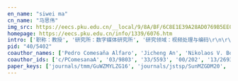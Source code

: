 ```yaml
---
en_name: "siwei ma"
cn_name: "马思伟"
img_src: https://eecs.pku.edu.cn/__local/9/8A/BF/6C8E1E39A28AD0769B5EE02B886_D945698F_1EF5.jpg?e=.jpg
homepage: https://eecs.pku.edu.cn/info/1339/6076.htm
intro: ['职称：教授', '研究所：数字媒体研究所', '研究领域：视频处理与编码\r\n\r\n ', '办公电话：86-10-6275 6172', '电子邮件：swma@pku.edu.cn', '个人主页：http:// scholar.pku.edu.cn/siweima ']
pid: "40/5402"
coauthor_names: ['Pedro Comesaña Alfaro', 'Jicheng An', 'Nikolaos V. Boulgouris', 'David R. Bull', 'Marco Cagnazzo', 'Yangang Cai', 'Patrick Le Callet', 'Guangyao Cao', 'Andrea Cavallaro', 'Jianhui Chang', 'Jianhua Chen', 'Lei Chen', 'Yi-Wen Chen', 'Ying Chen 0011', 'Zhibo Chen 0001', 'Gene Cheung', 'Philip A. Chou', 'Song Ci', 'Jing Cui', 'Tongbing Cui', 'Yunyang Dai', 'Bin Deng', 'Shuolin Di', 'Wenpeng Ding', 'Shengfu Dong', 'Shan Du', 'Huiyu Duan', 'Ling-Yu Duan', 'Sarp Ertürk', 'Juanting Fan', 'Liang Fan', 'Rui Fan 0002', 'Xiaopeng Fan', 'Yezhao Fan', 'Yuming Fang', 'Zhijun Fang', 'Longtao Feng', 'Markus Flierl', 'Gian Luca Foresti', 'Tianliang Fu', 'Junlong Gao', 'Min Gao 0002', 'Peng Gao', 'Wen Gao 0001', 'Xinwei Gao', 'Yongbin Gao', 'Mingchao Geng', 'Ke Gu 0001', 'Xiaoqiang Guo', 'Xun Guo', 'Zongming Guo', 'Jingjing Han', 'Jianqiang He', 'Yun He', 'Zhichu He', 'Wei Hu', 'Wei Hu 0003', 'Yu Hu', 'Yueyu Hu', 'Gang Hua 0001', 'Qian Huang', 'Qingming Huang', 'Tiejun Huang', 'Zhangshuai Huang', 'Jenq-Neng Hwang', 'Xiangyang Ji', 'Chuanmin Jia', 'Shanshan Jia', 'Bo Jiang', 'Feng Jiang 0001', 'Lianlian Jiang', 'Tingting Jiang', 'Xiaolong Jiang', 'Xiaoyan Jiang', 'Changsung Kim', 'C.-C. Jay Kuo', 'Sam Kwong', 'Hsin-Ying Lee', 'Meng Lei', 'Shawmin Lei', 'Wei Lei', 'Chen Li', 'Congrui Li', 'Ge Li', 'Jiguo Li', 'Junru Li', 'Qiaohong Li', 'Qing Li', 'Qing Li 0001', 'Shipeng Li', 'Xia Li', 'Xiaoming Li', 'Yang Li', 'Yongpeng Li', 'Yunlong Li', 'Zhu Li 0001', 'Luhong Liang', 'Jian-Liang Lin', 'Jie Lin', 'Kai Lin', 'Song Lin', 'Weisi Lin', 'Zhouchen Lin', 'Chang Liu 0040', 'Da Liu', 'Dong Liu 0002', 'Hangfan Liu', 'Hongbin Liu', 'Jian K. Liu', 'Jiaying Liu 0001', 'Jing Liu 0002', 'Ning Liu', 'Shaohui Liu', 'Xianming Liu', 'Yanwei Liu', 'Yutao Liu', 'Zhaoyi Liu', 'Yan Lu 0001', 'Chong Luo', 'Falei Luo', 'Weike Luo', 'Hao Lv', 'Juncheng Ma', 'Li Ma', 'Lin Ma 0002', 'Qi Mao', 'Pramod Kumar Meher', 'Shengbin Meng', 'Xi Meng', 'Xuewei Meng', 'Xiongkuo Min', 'Jing Mu', 'Debargha Mukherjee', 'Jong Dae Oh', 'Xiaofei Pan', 'Shihao Peng', 'Aleksandra Pizurica', 'Andrea Prati 0001', 'Shiliang Pu', 'Feng Qi', 'Honggang Qi', 'Cliff Reader', 'Abdul Rehman 0001', 'Paolo Remagnino', 'Peiran Ren', 'Arun Ross', 'Amit K. Roy-Chowdhury', 'Li Zhang San', "Shin'ichi Satoh", 'Andreas E. Savakis', 'Heiko Schwarz', 'Ling Shao 0001', 'Sheng Shi', 'Shervin Shirmohammadi', 'Junjun Si', 'Qiang Song', 'Zhihai Song', 'Jing Su', 'Li Su', 'Huifang Sun', 'Jiarui Sun', 'Jun Sun', 'Ming-Ting Sun', 'Wei Sun', 'Songchao Tan', 'Hui Tang 0001', 'Maolong Tang', 'Yonghong Tian 0001', 'Hung-Yu Tseng', 'Giuseppe Valenzise', 'Anjie Wang', 'Li Wang', 'Meng Wang 0001', 'Meng Wang 0017', 'Pan Wang', 'Qiang Wang 0011', 'Ronggang Wang', 'Shanshe Wang', 'Shiqi Wang 0001', 'Shurun Wang', 'Suhong Wang', 'Wenmin Wang', 'Yang Wang 0048', 'Yao Wang', 'Yefei Wang', 'Yue Wang', 'Yue Wang 0032', 'Zhao Wang 0004', 'Zhenyu Wang 0002', 'Zhou Wang', 'Yonggang Wen', 'Bo Wu 0016', 'Feng Wu', 'Feng Wu 0001', 'Sifeng Xia', 'Xinguang Xiang', 'Jiyu Xie', 'Lijuan Xie', 'Ruiqin Xiong', 'Dong Xu', 'Jizheng Xu', 'Yiqun Xu', 'Jiansheng Yang', 'Ling Yang', 'Lingbo Yang', 'Ming-Hsuan Yang 0001', 'Wenhan Yang', 'Xiaokang Yang', 'Yekang Yang', 'Lu Yu', 'Qin Yu', 'Zhaofei Yu', 'Junsong Yuan', 'Yuan Yuan 0007', 'Deming Zhai', 'Guangtao Zhai', 'Xinfeng Zhaneg', 'Chao Zhang', 'Erli Zhang', 'Jian Zhang 0018', 'Jiaqi Zhang', 'Kai Zhang 0007', 'Li Zhang', 'Li Zhang 0006', 'Na Zhang', 'Nan Zhang 0015', 'Peng Zhang 0018', 'Qi Zhang 0024', 'Tao Zhang 0013', 'Wenjun Zhang 0001', 'Xiang Zhang 0004', 'Xianguo Zhang', 'Xinfeng Zhang', 'Yabin Zhang', 'Yichen Zhang', 'Yongbing Zhang', 'Yongfei Zhang', 'Zhebin Zhang', 'Chen Zhao 0002', 'Debin Zhao', 'Jing Zhao 0011', 'Lei Zhao', 'Liang Zhao 0007', 'Xin Zhao', 'Zhenghui Zhao', 'Xiaozhen Zheng', 'Yajing Zheng', 'Jiantao Zhou 0001', 'Yun Zhou', 'Hong Zhu', 'Siyu Zhu', 'Wenhan Zhu']
coauthor_ids: ['c/PComesanaA', '03/9803', '33/5593', '00/202', '13/2693', '138/4251', '38/6666', '93/7627', '36/368', '217/0760', '21/5301', '09/3666', '73/5338', '21/5521-11', '54/6561', '17/6315', 'c/PhilipAChou', '61/108', '86/8118', '138/4211', '75/4870', '22/5042', '166/3164', '70/3482', '64/2530', '70/6348', '205/7136', 'd/LingyuDuan', '11/503', '159/3868', '31/6680', '03/1805-2', '76/1458', '205/7009', '31/9004', '21/4944', '226/6515', 'f/MarkusFlierl', '93/5522', '254/7932', '172/2413', '45/1016-2', '29/5999', 'g/WenGao', '56/11438', '166/2757', '119/0303', '13/9079-1', '03/9809', '32/5851', '02/894', '124/7106', '52/2775', '02/6731', '142/0053', '52/173', '52/173-3', '08/6001', '198/1410', '75/5209', '07/4378', '68/4388', 'h/TiejunHuang', '172/9678', '78/4381', '53/15', '177/8156', '136/5442', '34/2005', '75/1693-1', '160/5011', '72/2833', '56/5097', '40/8839', '30/4563', 'k/CCJayKuo', '18/30', '149/7976', '52/7829', '35/2564', '07/512', '164/3294', '203/0229', '24/712', '33/31', '202/6826', '150/8458', '181/2689', '181/2689-1', '31/3974', '97/30', '36/3071', '37/4190', '13/9802', '74/1842', '13/5830-1', '19/4685', '99/6948', '88/6731', '94/207', '68/1729', '14/3737', 'l/ZhouchenLin', '52/5716-40', '86/3406', '98/1737-2', '146/6429', '82/6141', '66/10525', '32/197', '72/2590-2', '83/622', '59/962', '89/5820', '49/3816', '64/9557', '39/5484', '15/4830-1', '79/3712', '159/3838', '221/6071', '27/5239', '40/9542', '95/2106', '74/3608-2', '78/9363', '97/6785', '149/0033', '147/8580', '226/0982', '139/6983', '64/8491', '35/4322', '99/3143', '126/5281', '246/5810', '88/5879', 'p/AndreaPrati', '155/3173', '42/1054', '48/4237', '61/5478', '27/8845-1', '71/5524', '61/7591', 'r/ArunRoss', 'c/AmitKRoyChowdhury', '257/8291', '50/290', '64/4169', '91/3474', '75/1281', '166/2843', '10/2042', '124/7185', '39/4333', '136/7911', '60/3775', '05/365', '18/4852', '185/0849', '68/5216', '82/1447', '09/5042', '159/3833', '37/5192-1', '38/1700', '86/5857', '144/5474', '22/4971', '221/9646', '58/6810', '93/6765-1', '93/6765-17', '36/3184', '64/5630-11', '64/6287', '126/4540', '58/9145-1', '192/8544', '19/6246', '96/7699', 'w/YangWang48', '72/628', '154/4763', '33/4822', '33/4822-32', '86/981-4', '22/1486-2', '28/2295', '33/885', '47/6534-16', '25/3972', '25/3972-1', '172/4622', '80/2205', '226/2439', '80/5337', '12/6908', '09/3493', '34/886', '34/5493', '69/907', '01/24', '197/0031', '79/3711', '156/2359', '06/3071', '214/8759', '04/1781', '63/3618', '166/0573', '42/3332', '64/5845-7', '69/8937', '19/3230', '248/2700', '94/3019', '32/749', '07/314-18', '58/3021', '55/957-7', '89/5992', '89/5992-6', '07/5342', '28/6297-15', '21/1048-18', '52/323-24', '15/4777-13', '46/3359-1', '91/4353-4', '70/7626', '12/7627', '70/6124', '36/1838', '95/5329', '16/8496', '59/2896', '81/3-2', '16/3958', '69/5882-11', '87/734', '63/5422-7', '68/2766', '192/8527', '41/7626', '230/4398', '52/4786-1', '69/5182', '55/521', '81/8842', '57/7648']
paper_keys: ['journals/tmm/GuWZMYLZG16', 'journals/jstsp/SunMZGDM20', 'journals/jvcir/LiuHMZG10', 'journals/esticas/WangLMWG19', 'journals/corr/abs-1208-3723', 'journals/corr/abs-1806-07008', 'journals/tcsv/ZhaoMZX017', 'journals/esticas/WangGZLZMG16', 'journals/tip/WangFGTWMH20', 'journals/tcsv/LiuXZMG12', 'journals/tip/ZhangZMWG10', 'journals/tip/ZhaoWZWMG19', 'journals/corr/abs-1904-06861', 'journals/tip/ZhangXFM013', 'journals/tip/XiongLZZMW016', 'journals/tcsv/MaGL05', 'journals/corr/abs-1904-00553', 'journals/corr/abs-1212-6058', 'journals/vlc/TanMWWZG18', 'journals/corr/abs-1208-3718', 'journals/jstsp/WangMWZG13', 'journals/jvcir/ZhangZMWG11', 'journals/tbc/LiuHMZGCT11', 'journals/tcsv/MaZWZJW19', 'journals/access/WangFGJM18', 'journals/tmm/MaWG14', 'journals/jcst/MaG06', 'journals/esticas/ZhangCSTWMG19', 'journals/tmm/ZhangHTGMG13', 'journals/jvcir/ZhangZLLMG12', 'journals/spic/LiangWCMZG10', 'journals/tmm/WangZLZM017', 'journals/tcsv/ZhangLZWMD018', 'journals/jvcir/ZhangXMLG15', 'journals/expert/GaoTHMZ14', 'journals/esticas/ZhangZZXMG12', 'journals/tip/ZhangXLMLG15', 'journals/corr/ZhangSMLZW016', 'journals/tmm/LuoWWZM019', 'journals/tip/WangRWMG13', 'journals/corr/abs-1910-09770', 'journals/tip/ZhangLXLM016', 'journals/tcsv/LiuXZZMG17', 'journals/tip/CuiWWZMG17', 'journals/tip/ZhangMWZS017', 'journals/corr/abs-2004-10043', 'journals/tcsv/WangGM016', 'journals/corr/abs-2004-03413', 'journals/corr/abs-1908-11517', 'journals/corr/abs-1903-05628', 'journals/tcsv/MaZWZS017', 'journals/corr/abs-1709-08462', 'journals/mta/WuZMZG14', 'journals/spic/ZhaoFMZ14', 'journals/tip/JiaWZWLPM19', 'journals/jvcir/WangLMZWZG16', 'journals/spic/LiuHMZG09', 'journals/tip/WangWZWM19', 'journals/tip/CuiXZWWMG18', 'journals/ieeemm/MaZZJWG16', 'journals/access/TanWZWWMG18', 'journals/spl/ZhangWGLMG17', 'journals/tcsv/BoulgourisBCCCR16', 'journals/tcsv/HuangZMGS10', 'journals/spl/ZhangWZLMG17', 'journals/corr/ZhangZXMG14', 'journals/tip/WangWZM17', 'journals/tcsv/WangRWMG12', 'journals/tmm/WangGMLLG16', 'journals/corr/abs-1805-11203', 'journals/corr/abs-1903-05921', 'journals/spm/MaHRG15', 'journals/tcsv/TanMWW017', 'journals/esticas/JiaZWWM19', 'journals/tip/LiuZXMGS11', 'journals/tip/WangWZWM18', 'journals/spl/LiZMG09', 'journals/tcsv/WangGZLMG18', 'journals/tcsv/ZhaoSMG10', 'journals/tcsv/ZhaoZMFZG17', 'journals/tcsv/ZhangXZMG12', 'journals/tip/ZhangLWLMG19', 'journals/corr/abs-1908-01970', 'journals/tcsv/ZhangZXMG14', 'journals/tip/WangLZZLWKM20', 'journals/tcsv/ZhaoZMG12', 'journals/tce/LiZMG08', 'journals/tip/ZhangXZZMG16', 'journals/tcsv/WangJMG12', 'journals/corr/abs-2004-03434', 'journals/tip/WangMFLM016', 'journals/corr/abs-1904-03567', 'journals/tcsv/ZhaoWWZMY19', 'journals/tcsv/LiuX0MW018', 'journals/corr/abs-2004-03428', 'journals/nn/ZhangJZYTMHL20', 'journals/corr/abs-2005-05005', 'journals/jvcir/XiangZWMG10', 'journals/tip/ZhangSMLZWG18', 'journals/sivp/GuWZMYZ16', 'journals/jstsp/MaWYSG13', 'journals/tcsv/ZhangXLZWMG17', 'journals/corr/abs-1906-00717']
---
```

